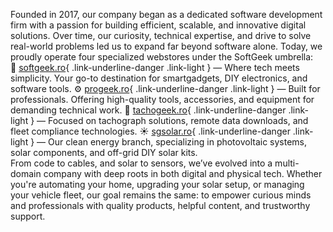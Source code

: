 Founded in 2017, our company began as a dedicated software development firm with a passion for building efficient, scalable, and innovative digital solutions.
Over time, our curiosity, technical expertise, and drive to solve real-world problems led us to expand far beyond software alone.
Today, we proudly operate four specialized webstores under the SoftGeek umbrella:<br>
🧠 [softgeek.ro](softgeek.ro){ .link-underline-danger .link-light } — Where tech meets simplicity. Your go-to destination for smartgadgets, DIY electronics, and software tools.
⚙️ [progeek.ro](progeek.ro){ .link-underline-danger .link-light } — Built for professionals. Offering high-quality tools, accessories, and equipment for demanding technical work.
🚚 [tachogeek.ro](progeek.ro){ .link-underline-danger .link-light } — Focused on tachograph solutions, remote data downloads, and fleet compliance technologies.
☀️ [sgsolar.ro](progeek.ro){ .link-underline-danger .link-light } — Our clean energy branch, specializing in photovoltaic systems, solar components, and off-grid DIY solar kits.
<br>
From code to cables, and solar to sensors, we’ve evolved into a multi-domain company with deep roots in both digital and physical tech. Whether you're automating your home, upgrading your solar setup, or managing your vehicle fleet, our goal remains the same: to empower curious minds and professionals with quality products, helpful content, and trustworthy support.

